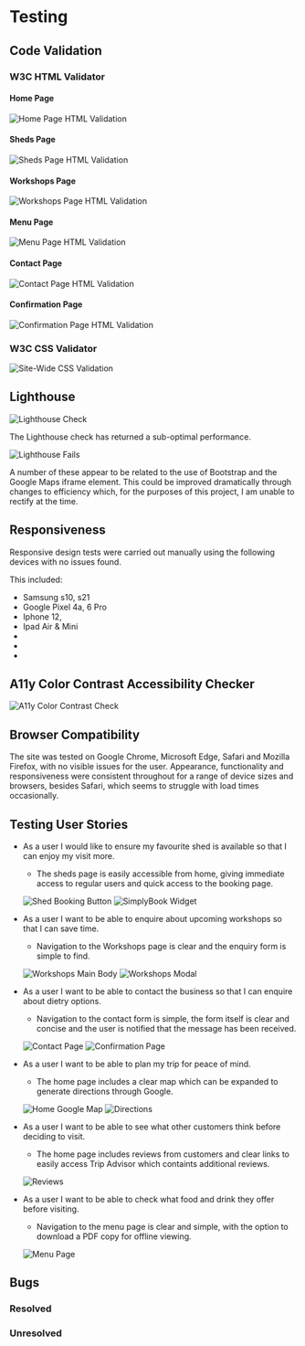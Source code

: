 # Testing 


## Code Validation 

### W3C HTML Validator

#### Home Page

![Home Page HTML Validation](documentation/testing/html-index.jpg)

#### Sheds Page

![Sheds Page HTML Validation](documentation/testing/html-sheds.jpg)

#### Workshops Page

![Workshops Page HTML Validation](documentation/testing/html-workshop.jpg)

#### Menu Page

![Menu Page HTML Validation](documentation/testing/html-menu.jpg)

#### Contact Page

![Contact Page HTML Validation](documentation/testing/html-contact.jpg)

#### Confirmation Page

![Confirmation Page HTML Validation](documentation/testing/html-confirmation.jpg)

### W3C CSS Validator 

![Site-Wide CSS Validation](documentation/testing/css-validation.jpg)

## Lighthouse 

![Lighthouse Check](documentation/testing/lighthouse-check.png)

The Lighthouse check has returned a sub-optimal performance. 

![Lighthouse Fails](documentation/testing/lighthouse-fails.jpg)

A number of these appear to be related to the use of Bootstrap and the Google Maps iframe element. This could be improved dramatically through changes to efficiency which, for the purposes of this project, I am unable to rectify at the time. 


## Responsiveness 

Responsive design tests were carried out manually using the following devices with no issues found. 

This included:
- Samsung s10, s21
- Google Pixel 4a, 6 Pro
- Iphone 12, 
- Ipad Air & Mini
- 
- 
- 




## A11y Color Contrast Accessibility Checker

![A11y Color Contrast Check](documentation/testing/contrast-check.jpg)


## Browser Compatibility

The site was tested on Google Chrome, Microsoft Edge, Safari and Mozilla Firefox, with no visible issues for the user. Appearance, functionality and responsiveness were consistent throughout for a range of device sizes and browsers, besides Safari, which seems to struggle with load times occasionally. 

## Testing User Stories 

* As a user I would like to ensure my favourite shed is available so that I can enjoy my visit more. 
    * The sheds page is easily accessible from home, giving immediate access to regular users and quick access to the booking page.  

    ![Shed Booking Button](documentation/testing/hero-image.jpg)
    ![SimplyBook Widget](documentation/testing/simplybook-modal.jpg)

* As a user I want to be able to enquire about upcoming workshops so that I can save time.
    * Navigation to the Workshops page is clear and the enquiry form is simple to find. 

    ![Workshops Main Body](documentation/testing/workshops-images.jpg)
    ![Workshops Modal](documentation/testing/workshop-modal.jpg)

* As a user I want to be able to contact the business so that I can enquire about dietry options. 
    * Navigation to the contact form is simple, the form itself is clear and concise and the user is notified that the message has been received. 

    ![Contact Page](documentation/testing/contact-form.jpg)
    ![Confirmation Page](documentation/testing/confirmation.jpg)

* As a user I want to be able to plan my trip for peace of mind. 
    * The home page includes a clear map which can be expanded to generate directions through Google. 

    ![Home Google Map](documentation/testing/google-map.jpg)
    ![Directions](documentation/testing/map-directions.jpg)

* As a user I want to be able to see what other customers think before deciding to visit. 
    * The home page includes reviews from customers and clear links to easily access Trip Advisor which containts additional reviews.

    ![Reviews](documentation/testing/reviews.jpg)

* As a user I want to be able to check what food and drink they offer before visiting. 
    * Navigation to the menu page is clear and simple, with the option to download a PDF copy for offline viewing. 

    ![Menu Page](documentation/testing/menu.jpg)

## Bugs

### Resolved


### Unresolved

